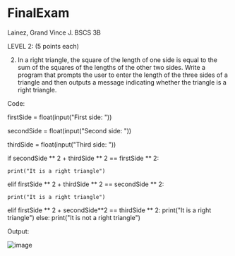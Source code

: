 # FinalExam
Lainez, Grand Vince J.
BSCS 3B

LEVEL 2: (5 points each)

2.	In a right triangle, the square of the length of one side is equal to the sum of the squares of the lengths of the other two sides. Write a program that prompts the user to enter the length of the three sides of a triangle and then outputs a message indicating whether the triangle is a right triangle.

Code:

firstSide = float(input("First side: "))

secondSide = float(input("Second side: "))

thirdSide = float(input("Third side: "))

if secondSide ** 2 + thirdSide ** 2 == firstSide ** 2:

    print("It is a right triangle")
    
elif firstSide ** 2 + thirdSide ** 2 == secondSide ** 2:

    print("It is a right triangle")
    
elif firstSide ** 2 + secondSide**2 == thirdSide ** 2:
    print("It is a right triangle")
else:
    print("It is not a right triangle")

Output:
 
![image](https://user-images.githubusercontent.com/82772962/181285619-135a5fa7-b7ed-4880-a4a4-8275aa3825ab.png)

